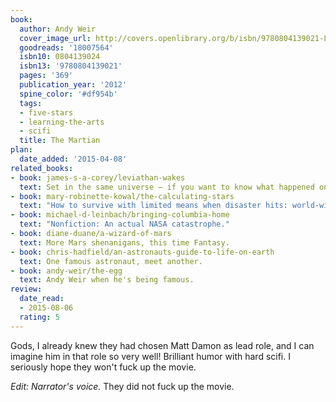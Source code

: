 ```yaml
---
book:
  author: Andy Weir
  cover_image_url: http://covers.openlibrary.org/b/isbn/9780804139021-L.jpg
  goodreads: '18007564'
  isbn10: 0804139024
  isbn13: '9780804139021'
  pages: '369'
  publication_year: '2012'
  spine_color: '#df954b'
  tags:
  - five-stars
  - learning-the-arts
  - scifi
  title: The Martian
plan:
  date_added: '2015-04-08'
related_books:
- book: james-s-a-corey/leviathan-wakes
  text: Set in the same universe – if you want to know what happened on Mars triggered by Mark Watney. Love to see authors fanboying each other like that. [Proof](https://twitter.com/JamesSACorey/status/650382119449964544)
- book: mary-robinette-kowal/the-calculating-stars
  text: "How to survive with limited means when disaster hits: world-wide edition."
- book: michael-d-leinbach/bringing-columbia-home
  text: "Nonfiction: An actual NASA catastrophe."
- book: diane-duane/a-wizard-of-mars
  text: More Mars shenanigans, this time Fantasy.
- book: chris-hadfield/an-astronauts-guide-to-life-on-earth
  text: One famous astronaut, meet another.
- book: andy-weir/the-egg
  text: Andy Weir when he's being famous.
review:
  date_read:
  - 2015-08-06
  rating: 5
---
```


Gods, I already knew they had chosen Matt Damon as lead role, and I can imagine him in that role so very well! Brilliant
humor with hard scifi. I seriously hope they won't fuck up the movie.

*Edit: Narrator's voice.* They did not fuck up the movie.

